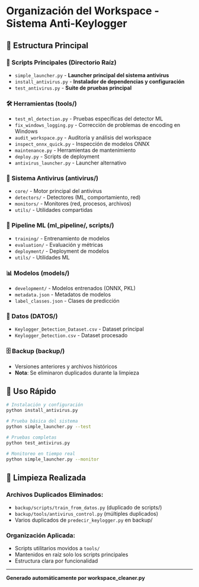 # Organización del Workspace - Sistema Anti-Keylogger

## 📁 Estructura Principal

### 🚀 Scripts Principales (Directorio Raíz)
- `simple_launcher.py` - **Launcher principal del sistema antivirus**
- `install_antivirus.py` - **Instalador de dependencias y configuración**  
- `test_antivirus.py` - **Suite de pruebas principal**

### 🛠️ Herramientas (tools/)
- `test_ml_detection.py` - Pruebas específicas del detector ML
- `fix_windows_logging.py` - Corrección de problemas de encoding en Windows
- `audit_workspace.py` - Auditoría y análisis del workspace
- `inspect_onnx_quick.py` - Inspección de modelos ONNX
- `maintenance.py` - Herramientas de mantenimiento
- `deploy.py` - Scripts de deployment
- `antivirus_launcher.py` - Launcher alternativo

### 🤖 Sistema Antivirus (antivirus/)
- `core/` - Motor principal del antivirus
- `detectors/` - Detectores (ML, comportamiento, red)
- `monitors/` - Monitores (red, procesos, archivos)
- `utils/` - Utilidades compartidas

### 🧠 Pipeline ML (ml_pipeline/, scripts/)
- `training/` - Entrenamiento de modelos
- `evaluation/` - Evaluación y métricas
- `deployment/` - Deployment de modelos
- `utils/` - Utilidades ML

### 📊 Modelos (models/)
- `development/` - Modelos entrenados (ONNX, PKL)
- `metadata.json` - Metadatos de modelos
- `label_classes.json` - Clases de predicción

### 💾 Datos (DATOS/)
- `Keylogger_Detection_Dataset.csv` - Dataset principal
- `Keylogger_Detection.csv` - Dataset procesado

### 🗄️ Backup (backup/)
- Versiones anteriores y archivos históricos
- **Nota**: Se eliminaron duplicados durante la limpieza

## 🚀 Uso Rápido

```bash
# Instalación y configuración
python install_antivirus.py

# Prueba básica del sistema
python simple_launcher.py --test

# Pruebas completas
python test_antivirus.py

# Monitoreo en tiempo real
python simple_launcher.py --monitor
```

## 🧹 Limpieza Realizada

### Archivos Duplicados Eliminados:
- `backup/scripts/train_from_datos.py` (duplicado de scripts/)
- `backup/tools/antivirus_control.py` (múltiples duplicados)
- Varios duplicados de `predecir_keylogger.py` en backup/

### Organización Aplicada:
- Scripts utilitarios movidos a `tools/`
- Mantenidos en raíz solo los scripts principales
- Estructura clara por funcionalidad

---
**Generado automáticamente por workspace_cleaner.py**
